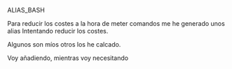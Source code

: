ALIAS_BASH

Para reducir los costes a la hora de meter comandos me he generado unos alias Intentando reducir los costes.

Algunos son míos otros los he calcado.

Voy añadiendo, mientras voy necesitando
